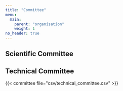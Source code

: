 ```yaml
---
title: "Committee"
menu:
  main:
    parent: "organisation"
    weight: 1
no_header: true
---
```


<!--
## Organising Committee

{{< committee file="csv/organising_committee.csv" >}}
-->

## Scientific Committee

<!--
{{< committee file="csv/scientific_committee.csv" >}}
-->

<!--
## Logistics Committee

{{< committee file="csv/logistics_committee.csv" >}}
-->

## Technical Committee
{{< committee file="csv/technical_committee.csv" >}}

<!--
## Students' guides
{{< guides file="csv/guides.csv" >}}
-->
